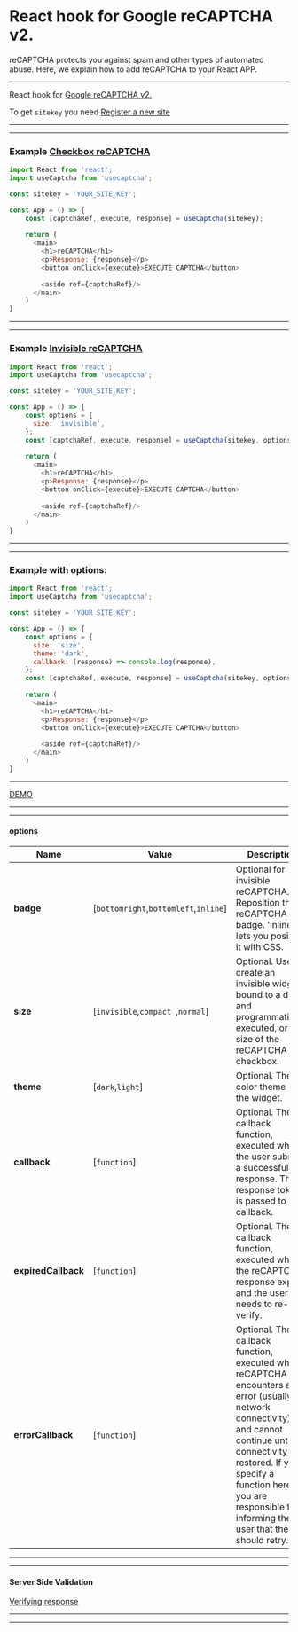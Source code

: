 # React hook for Google reCAPTCHA v2.

reCAPTCHA protects you against spam and other types of automated abuse. Here, we explain how to add reCAPTCHA to your React APP.
 ________________________________________________________

React hook for [Google reCAPTCHA v2.](https://developers.google.com/recaptcha/intro)

To get `sitekey` you need [Register a new site](https://www.google.com/recaptcha/admin/create)

________________________________________________________
________________________________________________________
### Example [Checkbox reCAPTCHA](https://developers.google.com/recaptcha/docs/display)

```javascript
import React from 'react';
import useCaptcha from 'usecaptcha';

const sitekey = 'YOUR_SITE_KEY'; 

const App = () => {
    const [captchaRef, execute, response] = useCaptcha(sitekey);
  
    return (
      <main>
        <h1>reCAPTCHA</h1>
        <p>Response: {response}</p>
        <button onClick={execute}>EXECUTE CAPTCHA</button>
    
        <aside ref={captchaRef}/>
      </main>
    )
}
```
________________________________________________________
________________________________________________________
### Example [Invisible reCAPTCHA](https://developers.google.com/recaptcha/docs/invisible)

```javascript
import React from 'react';
import useCaptcha from 'usecaptcha';

const sitekey = 'YOUR_SITE_KEY'; 

const App = () => {
    const options = {
      size: 'invisible',
    }; 
    const [captchaRef, execute, response] = useCaptcha(sitekey, options);
    
    return (
      <main>
        <h1>reCAPTCHA</h1>
        <p>Response: {response}</p>
        <button onClick={execute}>EXECUTE CAPTCHA</button>
    
        <aside ref={captchaRef}/>
      </main>
    )
}
```
________________________________________________________
________________________________________________________
### Example with options:

```javascript
import React from 'react';
import useCaptcha from 'usecaptcha';

const sitekey = 'YOUR_SITE_KEY'; 

const App = () => {
    const options = {
      size: 'size',
      theme: 'dark',
      callback: (response) => console.log(response),
    }; 
    const [captchaRef, execute, response] = useCaptcha(sitekey, options);
    
    return (
      <main>
        <h1>reCAPTCHA</h1>
        <p>Response: {response}</p>
        <button onClick={execute}>EXECUTE CAPTCHA</button>
    
        <aside ref={captchaRef}/>
      </main>
    )
}
```
________________________________________________________

 [DEMO](https://sakalx.github.io/useCaptcha/)
________________________________________________________
________________________________________________________
#### options
| Name | Value | Description |
| --- | --- | --- |
| **badge** | [`bottomright`,`bottomleft`,`inline`] | Optional for invisible reCAPTCHA. Reposition the reCAPTCHA badge. 'inline' lets you position it with CSS. |
| **size** | [`invisible`,`compact `,`normal`] | Optional. Used to create an invisible widget bound to a div and programmatically executed, or the size of the reCAPTCHA checkbox. |
| **theme** | [`dark`,`light`] | Optional. The color theme of the widget. |
| **callback** | [`function`] | Optional. The callback function, executed when the user submits a successful response. The response token is passed to your callback. |
| **expiredCallback** | [`function`] | Optional. The callback function, executed when the reCAPTCHA response expires and the user needs to re-verify. |
| **errorCallback** | [`function`] | Optional. The callback function, executed when reCAPTCHA encounters an error (usually network connectivity) and cannot continue until connectivity is restored. If you specify a function here, you are responsible for informing the user that they should retry. |
 
 ________________________________________________________
 ________________________________________________________
#### Server Side Validation
[Verifying response](https://developers.google.com/recaptcha/docs/verify#api_request)
________________________________________________________
________________________________________________________

